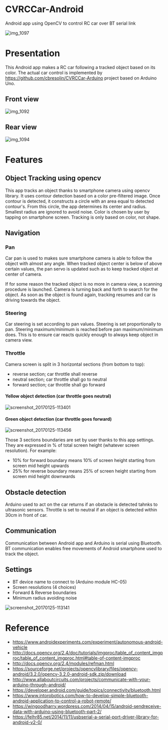 # CVRCCar-Android
Android app using OpenCV to control RC car over BT serial link

![img_1097](https://cloud.githubusercontent.com/assets/19686240/22289701/4f6b66a2-e2fd-11e6-86bc-d92de522154c.JPG)

# Presentation
This Android app makes a RC car following a tracked object based on its color.
The actual car control is implemented by https://github.com/cbresolin/CVRCCar-Arduino
project based on Arduino Uno.

## Front view

![img_1092](https://cloud.githubusercontent.com/assets/19686240/22289714/6197c73a-e2fd-11e6-9b9a-e3ff58a0d328.JPG)

## Rear view

![img_1094](https://cloud.githubusercontent.com/assets/19686240/22289724/6f8dbc50-e2fd-11e6-97d2-6611d01afec7.JPG)

# Features

## Object Tracking using opencv
This app tracks an object thanks to smartphone camera using opencv library.
It uses contour detection based on a color pre-filtered image. Once contour is
detected, it constructs a circle with an area equal to detected contour's.
From this circle, the app determines its center and radius. Smallest radius are
ignored to avoid noise. Color is chosen by user by tapping on smartphone screen.
Tracking is only based on color, not shape.

## Navigation

### Pan
Car pan is used to makes sure smartphone camera is able to follow the object with
almost any angle. When tracked object center is below of above certain values,
the pan servo is updated such as to keep tracked object at center of camera.

If for some reason the tracked object is no more in camera view, a scanning procedure
is launched. Camera is turning back and forth to search for the object. As soon
as the object is found again, tracking resumes and car is driving towards the object.

### Steering
Car steering is set according to pan values. Steering is set proportionally to pan.
Steering maximum/minimum is reached before pan maximum/minimum does.
This is to ensure car reacts quickly enough to always keep object in camera view.

### Throttle
Camera screen is split in 3 horizontal sections (from bottom to top):
- reverse section; car throttle shall reverse
- neutral section; car throttle shall go to neutral
- forward section; car throttle shall go forward

#### Yellow object detection (car throttle goes neutral)

![screenshot_20170125-113401](https://cloud.githubusercontent.com/assets/19686240/22288120/c6200972-e2f5-11e6-8af7-d56a395cd863.png)

#### Green object detection (car throttle goes forward)

![screenshot_20170125-113456](https://cloud.githubusercontent.com/assets/19686240/22288151/dd3a046e-e2f5-11e6-9dc5-992a57762299.png)

Those 3 sections boundaries are set by user thanks to this app settings.
They are expressed in % of total screen height (whatever screen resolution).
For example:
- 10% for forward boundary means 10% of screen height starting from screen mid height
upwards
- 25% for reverse boundary means 25% of screen height starting from screen mid height downwards

## Obstacle detection
Arduino used to act on the car returns if an obstacle is detected tahnks to ultrasonic sensors.
Throttle is set to neutral if an object is detected within 30cm in front of car.

## Communication
Communication between Android app and Arduino is serial using Bluetooth.
BT communication enables free movements of Android smartphone used to track the
object.

## Settings
- BT device name to connect to (Arduino module HC-05)
- Screen resolutions (4 choices)
- Forward & Reverse boundaries
- Minimum radius avoiding noise

![screenshot_20170125-113141](https://cloud.githubusercontent.com/assets/19686240/22288084/a54e995c-e2f5-11e6-9cb2-a8f63abbf747.png)

# Reference
- https://www.androidexperiments.com/experiment/autonomous-android-vehicle
- http://docs.opencv.org/2.4/doc/tutorials/imgproc/table_of_content_imgproc/table_of_content_imgproc.html#table-of-content-imgproc
- http://docs.opencv.org/2.4/modules/refman.html
- https://sourceforge.net/projects/opencvlibrary/files/opencv-android/3.2.0/opencv-3.2.0-android-sdk.zip/download
- http://www.allaboutcircuits.com/projects/communicate-with-your-arduino-through-android/
- https://developer.android.com/guide/topics/connectivity/bluetooth.html
- https://www.intorobotics.com/how-to-develop-simple-bluetooth-android-application-to-control-a-robot-remote/
- https://wingoodharry.wordpress.com/2014/04/15/android-sendreceive-data-with-arduino-using-bluetooth-part-2/
- https://felhr85.net/2014/11/11/usbserial-a-serial-port-driver-library-for-android-v2-0/
